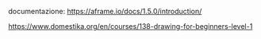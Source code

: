 
documentazione:
https://aframe.io/docs/1.5.0/introduction/


https://www.domestika.org/en/courses/138-drawing-for-beginners-level-1